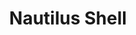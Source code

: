 ---
templateKey: blog-post
featuredpost: false
featuredimage: /assets/Nautilus_Shell.png
title: Nautilus Shell
description: Forage
testfield: 784
---
